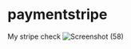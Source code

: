 # paymentstripe
My stripe check
![Screenshot (58)](https://github.com/mygithubArjuna/paymentstripe/assets/166584478/ec444183-cd36-413d-9b08-90fd72681354)
